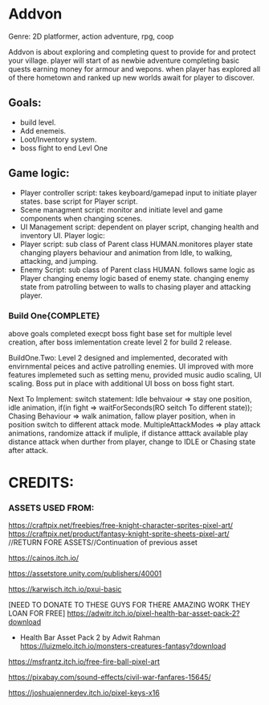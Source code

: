 # Addvon

Genre: 2D platformer, action adventure, rpg, coop

Addvon is about exploring and completing quest to provide for and protect your village. player will start of as newbie adventure completing basic quests earning money for armour and wepons. when player has explored all of there hometown and ranked up new worlds await for player to discover.

## Goals:
- build level.
- Add enemeis.
- Loot/Inventory system.
- boss fight to end Levl One


## Game logic:
- Player controller script: takes keyboard/gamepad input to initiate player states. base script for Player script.
- Scene managment script: monitor and initiate level and game components when changing scenes.
- UI Management script: dependent on player script, changing health and inventory UI.
Player logic:
- Player script: sub class of Parent class HUMAN.monitores player state changing players behaviour and animation from Idle, to walking, attacking, and jumping.
- Enemy Script: sub class of Parent class HUMAN. follows same logic as Player changing enemy logic based of 
enemy state. changing enemy state from patrolling between to walls to chasing player and attacking player.

### Build One{COMPLETE}
above goals completed execpt boss fight
base set for multiple level creation, after boss imlementation create level 2 for build 2 release.

BuildOne.Two:
Level 2 designed and implemented, decorated with envirnmental peices and active patrolling enemies.
UI improved with more features implemeted such as setting menu, provided music audio scaling, UI scaling.
Boss put in place with additional UI boss on boss fight start.

Next To Implement:
<BOSS FIGHT LOGIC>
switch statement:
	Idle behvaiour => stay one position, idle animation, if(in fight => waitForSeconds(RO seitch To different state));
	Chasing Behaviour => walk animation, fallow player position, when in position switch to different attack mode.
	MultipleAttackModes => play attack animations, randomize attack if muliple, if distance atttack available play distance attack when durther from player, change to IDLE or Chasing state after attack.


	

# CREDITS:
### ASSETS USED FROM:

https://craftpix.net/freebies/free-knight-character-sprites-pixel-art/
https://craftpix.net/product/fantasy-knight-sprite-sheets-pixel-art/   //RETURN FORE ASSETS//Continuation of previous asset

https://cainos.itch.io/

https://assetstore.unity.com/publishers/40001

https://karwisch.itch.io/pxui-basic

[NEED TO DONATE TO THESE GUYS FOR THERE AMAZING WORK THEY LOAN FOR FREE]
https://adwitr.itch.io/pixel-health-bar-asset-pack-2?download 
- Health Bar Asset Pack 2 by Adwit Rahman
https://luizmelo.itch.io/monsters-creatures-fantasy?download

https://msfrantz.itch.io/free-fire-ball-pixel-art

https://pixabay.com/sound-effects/civil-war-fanfares-15645/

https://joshuajennerdev.itch.io/pixel-keys-x16

